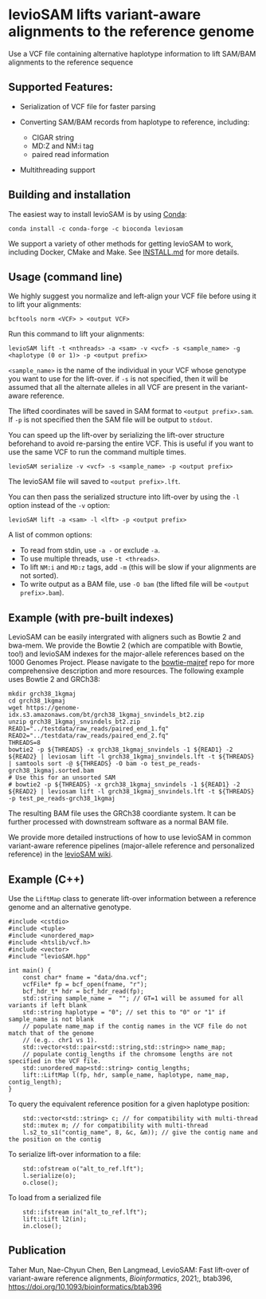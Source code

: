 # levioSAM lifts variant-aware alignments to the reference genome

Use a VCF file containing alternative haplotype information to lift SAM/BAM alignments
to the reference sequence


## Supported Features:

- Serialization of VCF file for faster parsing

- Converting SAM/BAM records from haplotype to reference, including:
    - CIGAR string
    - MD:Z and NM:i tag
    - paired read information

- Multithreading support

## Building and installation

The easiest way to install levioSAM is by using [Conda](https://docs.conda.io/en/latest/):

```
conda install -c conda-forge -c bioconda leviosam
```

We support a variety of other methods for getting levioSAM to work, including Docker, CMake and Make. See
[INSTALL.md](INSTALL.md) for more details.


## Usage (command line)

We highly suggest you normalize and left-align your VCF file before using it to lift your alignments:
```
bcftools norm <VCF> > <output VCF>
```

Run this command to lift your alignments:
```
levioSAM lift -t <nthreads> -a <sam> -v <vcf> -s <sample_name> -g <haplotype (0 or 1)> -p <output prefix>
```

`<sample_name>` is the name of the individual in your VCF whose genotype you want to use for the lift-over.
if `-s` is not specified, then it will be assumed that all the alternate alleles in all VCF are present in the variant-aware
reference.

The lifted coordinates will be saved in SAM format to `<output prefix>.sam`. If `-p` is not specified then the SAM file
will be output to `stdout`.

You can speed up the lift-over by serializing the lift-over structure beforehand to avoid re-parsing the entire VCF. This
is useful if you want to use the same VCF to run the command multiple times.
```
levioSAM serialize -v <vcf> -s <sample_name> -p <output prefix>
```
The levioSAM file will saved to `<output prefix>.lft`.

You can then pass the serialized structure into lift-over by using the `-l` option instead of the `-v` option:
```
levioSAM lift -a <sam> -l <lft> -p <output prefix>
```

A list of common options:

- To read from stdin, use `-a -` or exclude `-a`.
- To use multiple threads, use `-t <threads>`.
- To lift `NM:i` and `MD:z` tags, add `-m` (this will be slow if your alignments are not sorted).
- To write output as a BAM file, use `-O bam` (the lifted file will be `<output prefix>.bam`).


## Example (with pre-built indexes)

LevioSAM can be easily intergrated with aligners such as Bowtie 2 and bwa-mem.
We provide the Bowtie 2 (which are compatible with Bowtie, too!) and levioSAM indexes for the major-allele references based on the 1000 Genomes Project. 
Please navigate to the [bowtie-majref](https://github.com/BenLangmead/bowtie-majref) repo for more comprehensive description and more resources.
The following example uses Bowtie 2 and GRCh38:

```
mkdir grch38_1kgmaj
cd grch38_1kgmaj
wget https://genome-idx.s3.amazonaws.com/bt/grch38_1kgmaj_snvindels_bt2.zip
unzip grch38_1kgmaj_snvindels_bt2.zip
READ1="../testdata/raw_reads/paired_end_1.fq"
READ2="../testdata/raw_reads/paired_end_2.fq"
THREADS=8
bowtie2 -p ${THREADS} -x grch38_1kgmaj_snvindels -1 ${READ1} -2 ${READ2} | leviosam lift -l grch38_1kgmaj_snvindels.lft -t ${THREADS} | samtools sort -@ ${THREADS} -O bam -o test_pe_reads-grch38_1kgmaj.sorted.bam
# Use this for an unsorted SAM
# bowtie2 -p ${THREADS} -x grch38_1kgmaj_snvindels -1 ${READ1} -2 ${READ2} | leviosam lift -l grch38_1kgmaj_snvindels.lft -t ${THREADS} -p test_pe_reads-grch38_1kgmaj
```

The resulting BAM file uses the GRCh38 coordiante system. It can be further processed with downstream software as a normal BAM file.

We provide more detailed instructions of how to use levioSAM in common variant-aware reference pipelines (major-allele reference and personalized reference) in the [levioSAM wiki](https://github.com/alshai/levioSAM/wiki/Alignment-with-variant-aware-reference-genomes).

## Example (C++)

Use the `LiftMap` class to generate lift-over information between a reference genome and an alternative genotype.

```
#include <cstdio>
#include <tuple>
#include <unordered_map>
#include <htslib/vcf.h>
#include <vector>
#include "levioSAM.hpp"

int main() {
    const char* fname = "data/dna.vcf";
    vcfFile* fp = bcf_open(fname, "r");
    bcf_hdr_t* hdr = bcf_hdr_read(fp);
    std::string sample_name =  ""; // GT=1 will be assumed for all variants if left blank
    std::string haplotype = "0"; // set this to "0" or "1" if sample_name is not blank
    // populate name_map if the contig names in the VCF file do not match that of the genome
    // (e.g.. chr1 vs 1).
    std::vector<std::pair<std::string,std::string>> name_map;
    // populate contig_lengths if the chromsome lengths are not specified in the VCF file.
    std::unordered_map<std::string> contig_lengths;
    lift::LiftMap l(fp, hdr, sample_name, haplotype, name_map, contig_length);
}
```

To query the equivalent reference position for a given haplotype position:

```
    std::vector<std::string> c; // for compatibility with multi-thread
    std::mutex m; // for compatibility with multi-thread
    l.s2_to_s1("contig_name", 8, &c, &m)); // give the contig name and the position on the contig
```

To serialize lift-over information to a file:

```
    std::ofstream o("alt_to_ref.lft");
    l.serialize(o);
    o.close();
```

To load from a serialized file

```
    std::ifstream in("alt_to_ref.lft");
    lift::Lift l2(in);
    in.close();
```

## Publication

Taher Mun, Nae-Chyun Chen, Ben Langmead, LevioSAM: Fast lift-over of variant-aware reference alignments, _Bioinformatics_, 2021;, btab396, https://doi.org/10.1093/bioinformatics/btab396
